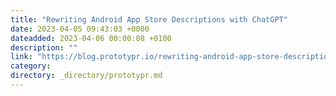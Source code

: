 ```yaml
---
title: "Rewriting Android App Store Descriptions with ChatGPT"
date: 2023-04-05 09:43:03 +0000
dateadded: 2023-04-06 00:00:08 +0100
description: ""
link: "https://blog.prototypr.io/rewriting-android-app-store-descriptions-with-chatgpt-6050e81df88e?source=rss----eb297ea1161a---4"
category:
directory: _directory/prototypr.md
---
```

